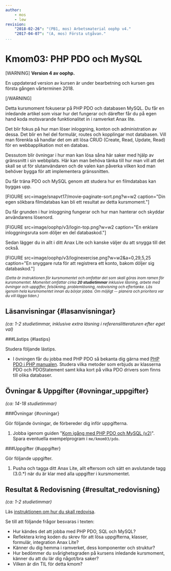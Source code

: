 ```yaml
---
author:
    - mos
    - lew
revision:
    "2018-02-26": "(PB1, mos) Arbetsmaterial oophp v4."
    "2017-04-07": "(A, mos) Första utgåvan."
...
```

Kmom03: PHP PDO och MySQL
==================================

[WARNING]
**Version 4 av oophp.**

En uppdaterad version av kursen är under bearbetning och kursen ges första gången vårterminen 2018.

[/WARNING]


Detta kursmoment fokuserar på PHP PDO och databasen MySQL. Du får en inledande artikel som visar hur det fungerar och därefter får du på egen hand koda motsvarande funktionalitet in i ramverket Anax lite.

Det blir fokus på hur man löser inloggning, konton och administration av dessa. Det blir en hel del formulär, routes och kopplingar mot databasen. Vill man förenkla så handlar det om att lösa CRUD (Create, Read, Update, Read) för en webbapplikation mot en databas.

Dessutom blir övningar i hur man kan lösa såna här saker med hjälp av gränssnitt i sin webbplats. Här kan man behöva tänka till hur man vill att det skall se ut för slutanvändaren och de valen kan påverka vilken kod man behöver bygga för att implementera gränssnitten.

Du får träna PDO och MySQL genom att studera hur en filmdatabas kan byggas upp.

[FIGURE src=image/snapvt17/movie-paginate-sort.png?w=w2 caption="Din egen sökbara filmdatabas kan bli ett resultat av detta kursmoment."]

Du får grunden i hur inloggning fungerar och hur man hanterar och skyddar användarens lösenord.

[FIGURE src=image/oophp/v3/login-top.png?w=w2 caption="En enklare inloggningsruta som döljer en del databaskod."]

Sedan lägger du in allt i ditt Anax Lite och kanske väljer du att snygga till det också.

[FIGURE src=image/oophp/v3/loginexercise.png?w=w2&a=0,29,5,25 caption="En snyggare ruta för att registrera ett konto, bakom döljer sig databaskod."]

<!--
Använd anax/database som wrapper, visa hur den används via coachen.

Login som mindre exempel? Hur kryptera lösenordet?
Eshop som/med användaredelen.
-->


<small><i>(Detta är instruktionen för kursmomentet och omfattar det som skall göras inom ramen för kursmomentet. Momentet omfattar cirka **20 studietimmar** inklusive läsning, arbete med övningar och uppgifter, felsökning, problemlösning, redovisning och eftertanke. Läs igenom hela kursmomentet innan du börjar jobba. Om möjligt -- planera och prioritera var du vill lägga tiden.)</i></small>

<!--stop-->



Läsanvisningar  {#lasanvisningar}
---------------------------------

*(ca: 1-2 studietimmar, inklusive extra läsning i referenslitteraturen efter eget val)*



###Lästips {#lastips}

Studera följande lästips.

* I övningen får du jobba med PHP PDO så bekanta dig gärna med [PHP PDO i PHP manualen](http://php.net/manual/en/book.pdo.php). Studera vilka metoder som erbjuds av klasserna PDO och PDOStatement samt kika kort på vilka PDO drivers som finns till olika databaser. 



Övningar & Uppgifter  {#ovningar_uppgifter}
-------------------------------------------

*(ca: 14-18 studietimmar)*


###Övningar {#ovningar}

Gör följande övningar, de förbereder dig inför uppgifterna.

1. Jobba igenom guiden "[Kom igång med PHP PDO och MySQL (v2)](kunskap/kom-igang-med-php-pdo-och-mysql-v2)". Spara eventuella exempelprogram i `me/kmom03/pdo`.

<!--
1. Jobba igenom artikeln "[Logga in med sessioner och cookies](kunskap/sessioner-cookies-login)". Spara eventuella exempelprogram i `me/kmom03/login`. Ett bra tips är att göra ditt egna lilla testprogram för att kolla hur inloggningen kan/skall fungera.
-->



###Uppgifter {#uppgifter}

Gör följande uppgifter.

1. Pusha och tagga ditt Anax Lite, allt eftersom och sätt en avslutande tagg (3.0.\*) när du är klar med alla uppgifter i kursmomentet.

<!--
Visa filmer via annan vy än bara tabell.

1. Gör uppgiften "[Inloggning till Anax Lite](uppgift/inloggning-till-anax-lite)". Spara dina filer under `me/anax-lite`.

1. Gör uppgiften ["Admin gränssnitt för hantering av användare och konton"](uppgift/admin-granssnitt-for-hantering-av-anvandare-och-konton). Dina filer skall sparas under `me/anax-lite`.
-->



Resultat & Redovisning  {#resultat_redovisning}
-----------------------------------------------

*(ca: 1-2 studietimmar)*

Läs [instruktionen om hur du skall redovisa](./../redovisa).

Se till att följande frågor besvaras i texten:

* Hur kändes det att jobba med PHP PDO, SQL och MySQL?
* Reflektera kring koden du skrev för att lösa uppgifterna, klasser, formulär, integration Anax Lite?
* Känner du dig hemma i ramverket, dess komponenter och struktur?
* Hur bedömmer du svårighetsgraden på kursens inledande kursmoment, känner du att du lär dig något/bra saker?
* Vilken är din TIL för detta kmom?
